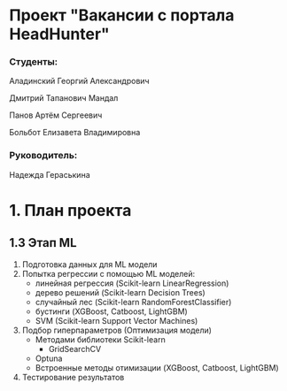 # Проект "Вакансии с портала HeadHunter"

### Студенты:
Аладинский Георгий Александрович

Дмитрий Тапанович Мандал

Панов Артём Сергеевич

Больбот Елизавета Владимировна

### Руководитель: 
Надежда Гераськина

# 1. План проекта

## 1.3 Этап ML
1. Подготовка данных для ML модели
2. Попытка регрессии с помощью ML моделей: 
   - линейная регрессия (Scikit-learn LinearRegression)
   - дерево решений (Scikit-learn Decision Trees)
   - случайный лес (Scikit-learn RandomForestClassifier)
   - бустинги (XGBoost, Catboost, LightGBM)
   - SVM (Scikit-learn Support Vector Machines)
3. Подбор гиперпараметров (Оптимизация модели)
   - Методами библиотеки Scikit-learn
      - GridSearchCV
   - Optuna
   - Встроенные методы отимизации (XGBoost, Catboost, LightGBM)
4. Тестирование результатов
